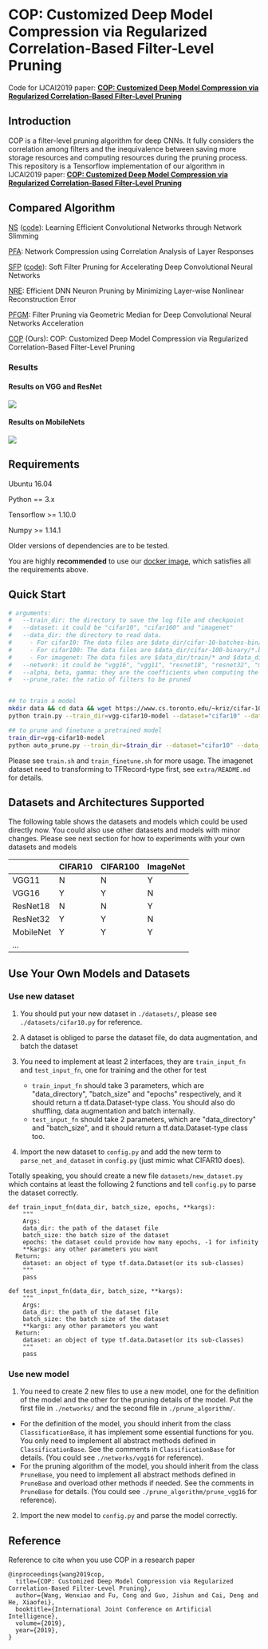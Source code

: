 # COP: Customized Deep Model Compression via Regularized Correlation-Based Filter-Level Pruning
Code for IJCAI2019 paper: [**COP: Customized Deep Model Compression via Regularized Correlation-Based Filter-Level Pruning**](https://arxiv.org/abs/1906.10337)



## Introduction

COP is a filter-level pruning algorithm for deep CNNs. It fully considers the correlation among filters and the inequivalence between saving more storage resources and computing resources during the pruning process. This repository is a Tensorflow implementation of our algorithm in IJCAI2019 paper: [**COP: Customized Deep Model Compression via Regularized Correlation-Based Filter-Level Pruning**](https://arxiv.org/abs/1906.10337)



## Compared Algorithm

[NS](https://arxiv.org/abs/1708.06519) ([code](https://github.com/liuzhuang13/slimming)): Learning Efficient Convolutional Networks through Network Slimming

[PFA](https://arxiv.org/abs/1807.10585): Network Compression using Correlation Analysis of Layer Responses 

[SFP](https://arxiv.org/abs/1808.06866) ([code](https://github.com/he-y/soft-filter-pruning)): Soft Filter Pruning for Accelerating Deep Convolutional Neural Networks

[NRE](https://www.ijcai.org/proceedings/2018/0318.pdf): Efficient DNN Neuron Pruning by Minimizing Layer-wise Nonlinear
Reconstruction Error

[PFGM](https://arxiv.org/abs/1811.00250): Filter Pruning via Geometric Median for Deep Convolutional Neural Networks Acceleration

[COP](https://arxiv.org/abs/1906.10337) (Ours): COP: Customized Deep Model Compression via Regularized Correlation-Based Filter-Level Pruning

### Results

#### Results on VGG and ResNet

![](/Users/cheers/Desktop/COP/results/1.png)

#### Results on MobileNets

![](/Users/cheers/Desktop/COP/results/2.png)



## Requirements

Ubuntu 16.04

Python == 3.x

Tensorflow >= 1.10.0

Numpy >= 1.14.1

Older versions of dependencies are to be tested.


You are highly **recommended** to use our [docker image](https://github.com/cheerss/deep-docker/tree/9.0-cudnn7-devel-ubuntu16.04), which satisfies all the requirements above.



## Quick Start
```bash
# arguments:
#   --train_dir: the directory to save the log file and checkpoint
#   --dataset: it could be "cifar10", "cifar100" and "imagenet"
#   --data_dir: the directory to read data. 
#     - For cifar10: The data files are $data_dir/cifar-10-batches-bin/*.bin
#     - For cifar100: The data files are $data_dir/cifar-100-binary/*.bin
#     - For imagenet: The data files are $data_dir/train/* and $data_dir/validation/*(TFRecord-type)
#   --network: it could be "vgg16", "vgg11", "resnet18", "resnet32", "mobilenet_for_cifar" and "mobilenet_for_imagenet"
#   --alpha, beta, gamma: they are the coefficients when computing the importance of filts, see the paper for details
#   --prune_rate: the ratio of filters to be pruned


## to train a model
mkdir data && cd data && wget https://www.cs.toronto.edu/~kriz/cifar-10-binary.tar.gz && tar -zxvf cifar-10-binary.tar.gz
python train.py --train_dir=vgg-cifar10-model --dataset="cifar10" --data_dir="./data" --network="vgg16"

## to prune and finetune a pretrained model
train_dir=vgg-cifar10-model
python auto_prune.py --train_dir=$train_dir --dataset="cifar10" --data_dir="./data" --network="vgg16" --alpha=1.0 --beta=0.0 --gamma=3.0 --prune_rate=0.1
```

Please see `train.sh` and `train_finetune.sh` for more usage. The imagenet dataset need to transforming to TFRecord-type first, see `extra/README.md` for details.



## Datasets and Architectures Supported

The following table shows the datasets and models which could be used directly now. You could also use other datasets and models with minor changes. Please see next section for how to experiments with your own datasets and models

|           | CIFAR10 | CIFAR100 | ImageNet |
| --------- | ------- | -------- | -------- |
| VGG11     | N       | N        | Y        |
| VGG16     | Y       | Y        | N        |
| ResNet18  | N       | N        | Y        |
| ResNet32  | Y       | Y        | N        |
| MobileNet | Y       | Y        | Y        |
| ...       |         |          |          |



## Use Your Own Models and Datasets

### Use new dataset

1. You should put your new dataset in `./datasets/`, please see `./datasets/cifar10.py` for reference.

2. A dataset is obliged to parse the dataset file, do data augmentation, and batch the dataset

3. You need to implement at least 2 interfaces, they are `train_input_fn` and `test_input_fn`, one for training and the other for test

   - `train_input_fn` should take 3 parameters, which are "data_directory", "batch_size" and "epochs" respectively, and it should return a tf.data.Dataset-type class. You should also do shuffling, data augmentation and batch internally.
   - `test_input_fn` should take 2 parameters, which are  "data_directory" and "batch_size", and it should return a tf.data.Dataset-type class too.

4. Import the new dataset to `config.py` and add the new term to `parse_net_and_dataset` in `config.py` (just mimic what CIFAR10 does).
  

Totally speaking, you should create a new file `datasets/new_dataset.py` which contains at least the following 2 functions and tell `config.py` to parse the dataset correctly. 

```
def train_input_fn(data_dir, batch_size, epochs, **kargs):
	"""
	Args:
    data_dir: the path of the dataset file
    batch_size: the batch size of the dataset
    epochs: the dataset could provide how many epochs, -1 for infinity
    **kargs: any other parameters you want
  Return:
  	dataset: an object of type tf.data.Dataset(or its sub-classes)
	"""
	pass

def test_input_fn(data_dir, batch_size, **kargs):
	"""
	Args:
    data_dir: the path of the dataset file
    batch_size: the batch size of the dataset
    **kargs: any other parameters you want
  Return:
  	dataset: an object of type tf.data.Dataset(or its sub-classes)
	"""
	pass
```


### Use new model

1. You need to create 2 new files to use a  new model, one for the definition of the model and the other for the pruning details of the model. Put the first file in `./networks/` and the second file in `./prune_algorithm/`.
  -  For the definition of the model, you should inherit from the class `ClassificationBase`, it has implement some essential functions for you. You only need to implement all abstract methods defined in `ClassificationBase`. See the comments in `ClassificationBase` for details. (You could see `./networks/vgg16` for reference).
  - For the pruning algorithm of the model, you should inherit from the class `PruneBase`, you need to implement all abstract methods defined in `PruneBase` and overload other methods if needed. See the comments in `PruneBase` for details. (You could see `./prune_algorithm/prune_vgg16` for reference).
2. Import the new model to `config.py` and parse the model correctly.



## Reference

Reference to cite when you use COP in a research paper
```
@inproceedings{wang2019cop,
  title={COP: Customized Deep Model Compression via Regularized Correlation-Based Filter-Level Pruning},
  author={Wang, Wenxiao and Fu, Cong and Guo, Jishun and Cai, Deng and He, Xiaofei},
  booktitle={International Joint Conference on Artificial Intelligence},
  volume={2019},
  year={2019},
}
```


